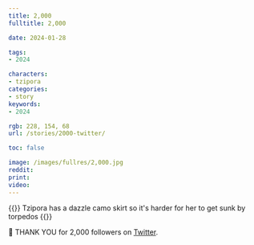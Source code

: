 ```yaml
---
title: 2,000
fulltitle: 2,000

date: 2024-01-28

tags:
- 2024

characters:
- tzipora
categories:
- story
keywords:
- 2024

rgb: 228, 154, 68
url: /stories/2000-twitter/

toc: false

image: /images/fullres/2,000.jpg
reddit:
print:
video:
---
```

{{<note caption>}}
Tzipora has a dazzle camo skirt so it's harder for her to get sunk by torpedos
{{</note>}}

🎉 THANK YOU for 2,000 followers on [Twitter](www.twitter.com/vekllei).